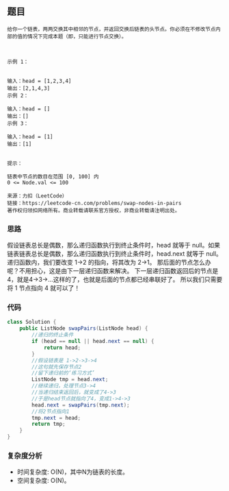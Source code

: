 ## 题目
```
给你一个链表，两两交换其中相邻的节点，并返回交换后链表的头节点。你必须在不修改节点内部的值的情况下完成本题（即，只能进行节点交换）。

 

示例 1：


输入：head = [1,2,3,4]
输出：[2,1,4,3]
示例 2：

输入：head = []
输出：[]
示例 3：

输入：head = [1]
输出：[1]
 

提示：

链表中节点的数目在范围 [0, 100] 内
0 <= Node.val <= 100

来源：力扣（LeetCode）
链接：https://leetcode-cn.com/problems/swap-nodes-in-pairs
著作权归领扣网络所有。商业转载请联系官方授权，非商业转载请注明出处。

```

### 思路

假设链表总长是偶数，那么递归函数执行到终止条件时，head 就等于 null。如果链表链表总长是偶数，那么递归函数执行到终止条件时，head.next 就等于 null。
递归函数内，我们要改变 1->2 的指向，将其改为 2->1。
那后面的节点怎么办呢？不用担心，这是由下一层递归函数来解决。
下一层递归函数返回后的节点是 4，就是4->3->...这样的了，也就是后面的节点都已经串联好了。
所以我们只需要将 1 节点指向 4 就可以了！

### 代码

```java
class Solution {
    public ListNode swapPairs(ListNode head) {
        //递归的终止条件
        if (head == null || head.next == null) {
            return head;
        }
        //假设链表是 1->2->3->4
        //这句就先保存节点2
        //留下递归前的‘练习方式’
        ListNode tmp = head.next;
        //继续递归，处理节点3->4
        //当递归结束返回后，就变成了4->3
        //于是head节点就指向了4，变成1->4->3
        head.next = swapPairs(tmp.next);
        //将2节点指向1
        tmp.next = head;
        return tmp;
    }
}
```
### 复杂度分析

- 时间复杂度: O(N)，其中N为链表的长度。
- 空间复杂度: O(N)。
